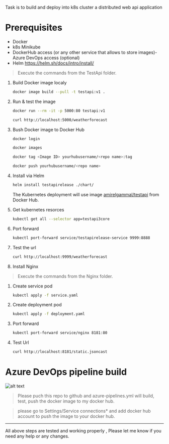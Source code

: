 Task is to build and deploy into k8s cluster a distributed web api application

# Prerequisites

- Docker
- k8s Minikube
- DockerHub access (or any other service that allows to store images)- Azure DevOps access (optional)
- Helm https://helm.sh/docs/intro/install/ 

> Execute the commands from the TestApi folder.

1. Build Docker image localy
    ```bash
    docker image build --pull -t testapi:v1 .
    ```
2. Run & test the image 
    ```bash
    docker run --rm -it -p 5000:80 testapi:v1
    ```
    ```bash
    curl http://localhost:5000/weatherforecast
    ```
3. Bush Docker image to Docker Hub
    ```bash
    docker login
    ```
    ```bash
    docker images
    ```
    ```bash
    docker tag <Image ID> yourhubusername/<repo name>:tag
    ```
    ```bash
    docker push yourhubusername/<repo name>
    ```
4. Install via Helm
    ```bash
    helm install testapirelease ./chart/
    ```
    The Kubernetes deployment will use image [amirelgammal/testapi](https://hub.docker.com/r/amirelgammal/testapi) from Docker Hub.

5.  Get kubernetes resorces 

    ```bash
    kubectl get all --selector app=testapi3core
    ```
6. Port forward 
    ```bash
    kubectl port-forward service/testapirelease-service 9999:8888
    ```
7. Test the url
    ```bash
    curl http://localhost:9999/weatherforecast
    ```
8. Install Nginx
    
> Execute the commands from the Nginx folder.

1. Create service pod 
    ```bash
    kubectl apply -f service.yaml
    ```
2. Create deployment pod
    ```bash
    kubectl apply -f deployment.yaml
    ```
3. Port forward 
    ```bash
    kubectl port-forward service/nginx 8181:80
    ```
4. Test Url
    ```bash
    curl http://localhost:8181/static.jsoncast
    ```
# Azure DevOps pipeline build

![alt text](https://docs.microsoft.com/en-us/dotnet/architecture/containerized-lifecycle/docker-devops-workflow/media/docker-workflow-ci-cd-aks.png)
> Please puch this repo to github and azure-pipelines.yml will build, test, push the docker image to my docker hub.

> please go to Settings/Service connections* and add docker hub account to push the image to your docker hub.

___
All above steps are tested and working properly , Please let me know if you need any help or any changes.